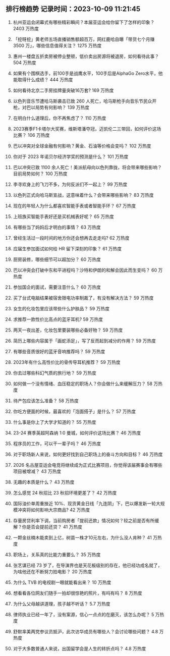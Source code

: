 
## 排行榜趋势 记录时间：2023-10-09 11:21:45
  
  1. 杭州亚运会闭幕式有哪些精彩瞬间？本届亚运会给你留下了怎样的印象？ 2403 万热度
    
  2. 「挖呀挖」黄老师五场直播销售额超百万，网红鹿哈自曝「带货七个月赚 3500 万」，哪些信息值得关注？ 1275 万热度
    
  3. 惠州一楼盘五折卖房被停业整顿，低价卖出房源将被退房，如何看待此事？ 504 万热度
    
  4. 如果有个围棋选手，前100手是战鹰水平，100手后是AlphaGo Zero水平，他能取得什么成绩？ 444 万热度
    
  5. 如何看待北京二手房挂牌量突破16万套? 169 万热度
    
  6. 以色列音乐节遭哈马斯袭击已致 260 人死亡，哈马斯枪手向音乐节民众开枪，对巴以局势有何影响？ 139 万热度
    
  7. 在明白什么道理后，你不再焦虑了？ 110 万热度
    
  8. 2023赛季F1卡塔尔大奖赛，维斯塔潘夺冠，迈凯伦二三带回，如何评价这场比赛？ 106 万热度
    
  9. 巴以冲突对全球金融有何影响？黄金、石油等价格会变吗？ 102 万热度
    
  10. 你对于 2023 年诺贝尔经济学奖的预测是什么？ 101 万热度
    
  11. 巴以冲突已致 1100 余人死亡！美派航母向以色列靠拢，将会带来哪些影响？目前局势如何？ 100 万热度
    
  12. 李寻欢身上的飞刀不多，为何反派们不一起上？ 99 万热度
    
  13. 以色列正式向哈马斯宣战，这意味着什么？会带来哪些影响？ 83 万热度
    
  14. 现在的年轻人为什么都喜欢智能手表或者智能手环？ 67 万热度
    
  15. 上班族买智能手表好还是买机械表好呢？ 65 万热度
    
  16. 有哪些当了妈妈后才明白的事情？ 63 万热度
    
  17. 曾经生活过一段时间的地方你还会想再去走走吗? 62 万热度
    
  18. 应届生参加面试如何给 HR 留下深刻的印象？ 61 万热度
    
  19. 厨房装修，哪些细节可以超加分？ 60 万热度
    
  20. 巴以冲突会打破中东和平进程吗？沙特和伊朗的和解会因此而生变吗？ 60 万热度
    
  21. 参加国企的面试，需要注意什么？ 60 万热度
    
  22. 买了台式电脑结果被宿舍限电功率制裁了，有没有解决方法？ 59 万热度
    
  23. 女生的化妆包里应该带些什么护肤品？ 59 万热度
    
  24. 求推荐一款性价比高点的蓝牙耳机? 59 万热度
    
  25. 两天一夜出差，化妆包里要装哪些必备好物？ 59 万热度
    
  26. 简历上哪些内容属于「画蛇添足」，写了反而起到减分的作用？ 59 万热度
    
  27. 有哪些音质很好的蓝牙音响推荐吗？ 59 万热度
    
  28. 2023年有什么高性价比的骨传导耳机推荐？ 59 万热度
    
  29. 你去过哪些科幻气质的旅行地？ 59 万热度
    
  30. 如何做一个没有情绪、血压稳定的职场人？你会做什么来缓解压力？ 58 万热度
    
  31. 待产包应该怎么准备？ 58 万热度
    
  32. 你吃方便面的时候，最喜欢的「泡面搭子」是什么？ 57 万热度
    
  33. 什么事是你上了大学才知道的？ 55 万热度
    
  34. 23-24 赛季英超阿森纳 1:0 曼城，如何评价这场比赛？ 46 万热度
    
  35. 程序员的工作，可以干一辈子吗？ 46 万热度
    
  36. 对于职场新人来说，如何更好找到自己职场上的奋斗方向和目标？ 46 万热度
    
  37. 2026 名古屋亚运会电竞将继续成为正式比赛项目，你觉得该届赛事会有哪些项目被增减？ 43 万热度
    
  38. 无趣的本质是什么？ 43 万热度
    
  39. 怎么感觉 24 秋招比 23 秋招环境更差了？ 42 万热度
    
  40. 国际油价单周重挫近 10%、现货黄金日线「九连阴」下，巴以爆发新一轮大规模冲突将如何影响大宗商品? 42 万热度
    
  41. 存量房贷利率下调，当前购房者「提前还款」情况如何？较之前是否有所缓解？你是否会提前还贷？ 41 万热度
    
  42. 一颗金丝楠木能卖到上亿，树苗一株才10元左右，为什么没人肯种？ 41 万热度
    
  43. 职场上，关系真的比能力重要么？ 35 万热度
    
  44. 张艺谋已经 73 岁了，在导演界也是天花板级别的存在，他已经功成名就了，为啥他还在不断努力拍电影？ 20 万热度
    
  45. 为什么 TVB 的电视剧一眼就能看出来？ 10 万热度
    
  46. 想看看各位网友们随手一拍却很惊艳的照片，有吗有吗？ 8 万热度
    
  47. 为什么父母越讲道理，孩子越不听话？ 5.7 万热度
    
  48. 律师执业已经一年了，没有案源，信心一点点的在磨灭，该怎么办呢？ 5 万热度
    
  49. 舒默率美两党参议员抵沪，此次访华成员有哪些人？会讨论哪些问题？ 4.8 万热度
    
  50. 对于大多数普通人来说，出国留学会是人生的转折点吗？ 4.8 万热度
    